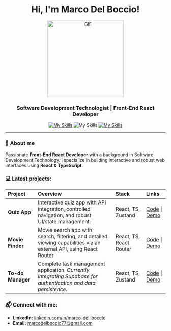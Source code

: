 
<div align="center">
  
<h1>Hi, I'm Marco Del Boccio! </h1>   

<a  target="_blank">
<img width="240" alt="GIF"  src="https://media4.giphy.com/media/v1.Y2lkPTc5MGI3NjExNTMxdXBpaGM3cHZvZHhkcWI0OW1ldTM2YzN1aWZiaXhuc2Z5YWRkMiZlcD12MV9pbnRlcm5hbF9naWZfYnlfaWQmY3Q9cw/anoRXKaMBbmhi/giphy.gif"
</a>

<h3>Software Development Technologist | Front-End React Developer </h3>

<span>[![My Skills](https://skillicons.dev/icons?i=react,js,ts)](https://skillicons.dev)</span>
<span> ![My Skills](https://go-skill-icons.vercel.app/api/icons?i=zustand)</span>
<span>[![My Skills](https://skillicons.dev/icons?i=html,css,scss,vite,supabase,git)](https://skillicons.dev)</span>
 

</div>

---

### 🦈 **About me**

Passionate **Front-End React Developer** with a background in Software Development Technology. I specialize in building interactive and robust web interfaces using **React & TypeScript**.

### 💻 **Latest projects:**

| Project              | Overview | Stack | Links                                                                                                                                                                                                                                                                                                                                                               |
| :---------------------- | :----------------------------------------------------------------------------------------------------------------------------------------------------------------------------------------------------------------------------------------------------------------------------------------------------------------------------------------------------------------- | :-------------------------------------------- | :---------------------------------------------------------------------------------------------------------------------------------------------------------------------------------------------------------------------------------------------------------------------------------------------------------------------------------------------------- |
| **Quiz App** | Interactive quiz app with API integration, controlled navigation, and robust UI/state management. | React, TS, Zustand | [Code](https://github.com/codentide/ts-react-app-quiz) \| [Demo](https://ts-react-app-quiz.netlify.app/) |
| **Movie Finder** | Movie search app with search, filtering, and detailed viewing capabilities via an external API, using React Router | React, TS, React Router | [Code](https://github.com/codentide/ts-react-movie-finder) \| [Demo](https://ts-react-movie-finder.netlify.app/) |
| **To-do Manager** | Complete task management application. *Currently integrating Supabase for authentication and data persistence.* | React, TS, Zustand | [Code](https://github.com/codentide/ts-react-todo-manager) \| [Demo](https://ts-react-todo-manager.netlify.app/)  |

### 📬 **Connect with me:**

* **LinkedIn:** [linkedin.com/in/marco-del-boccio](https://www.linkedin.com/in/marco-del-boccio/)
* **Email:** marcodelboccio77@gmail.com


